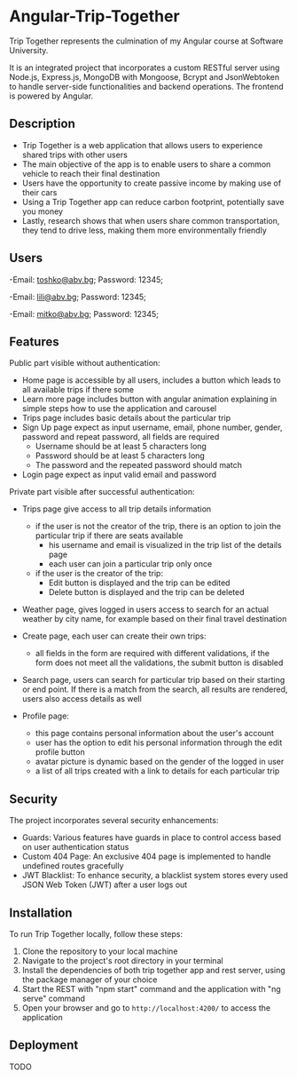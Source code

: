 # Angular-Trip-Together
Trip Together represents the culmination of my Angular course at Software University.

It is an integrated project that incorporates a custom RESTful server using Node.js, Express.js, MongoDB with Mongoose, Bcrypt and JsonWebtoken to handle server-side functionalities and backend operations.
The frontend is powered by Angular.

## Description
- Trip Together is a web application that allows users to experience shared trips with other users
- The main objective of the app is to enable users to share a common vehicle to reach their final destination
- Users have the opportunity to create passive income by making use of their cars
- Using a Trip Together app can reduce carbon footprint, potentially save you money
- Lastly, research shows that when users share common transportation, they tend to drive less, making them more environmentally friendly

## Users
-Email: toshko@abv.bg; Password: 12345;

-Email: lili@abv.bg; Password: 12345;

-Email: mitko@abv.bg; Password: 12345;

## Features
Public part visible without authentication:
- Home page is accessible by all users, includes a button which leads to all available trips if there some
- Learn more page includes button with angular animation explaining in simple steps how to use the application and carousel
- Trips page includes basic details about the particular trip
- Sign Up page expect as input username, email, phone number, gender, password and repeat password, all fields are required
    - Username should be at least 5 characters long
    - Password should be at least 5 characters long
    - The password and the repeated password should match
- Login page expect as input valid email and password

Private part visible after successful authentication:
- Trips page give access to all trip details information
    - if the user is not the creator of the trip, there is an option to join the particular trip if there are seats available
        - his username and email is visualized in the trip list of the details page 
        - each user can join a particular trip only once
    - if the user is the creator of the trip:
        - Edit button is displayed and the trip can be edited
        - Delete button is displayed and the trip can be deleted

-  Weather page, gives logged in users access to search for an actual weather by city name, for example based on their final travel destination

- Create page, each user can create their own trips:
    - all fields in the form are required with different validations, if the form does not meet all the validations, the submit button is disabled

- Search page, users can search for particular trip based on their starting or end point. If there is a match from the search, all results are rendered, users also access details as well

- Profile page:
    - this page contains personal information about the user's account
    - user has the option to edit his personal information through the edit profile button
    - avatar picture is dynamic based on the gender of the logged in user
    - a list of all trips created with a link to details for each particular trip



## Security
The project incorporates several security enhancements:

- Guards: Various features have guards in place to control access based on user authentication status
- Custom 404 Page: An exclusive 404 page is implemented to handle undefined routes gracefully
- JWT Blacklist: To enhance security, a blacklist system stores every used JSON Web Token (JWT) after a user logs out

## Installation
To run Trip Together locally, follow these steps:
1. Clone the repository to your local machine
2. Navigate to the project's root directory in your terminal
3. Install the dependencies of both trip together app and rest server, using the package manager of your choice
4. Start the REST with "npm start" command and the application with "ng serve" command
5. Open your browser and go to `http://localhost:4200/` to access the application

## Deployment
TODO
